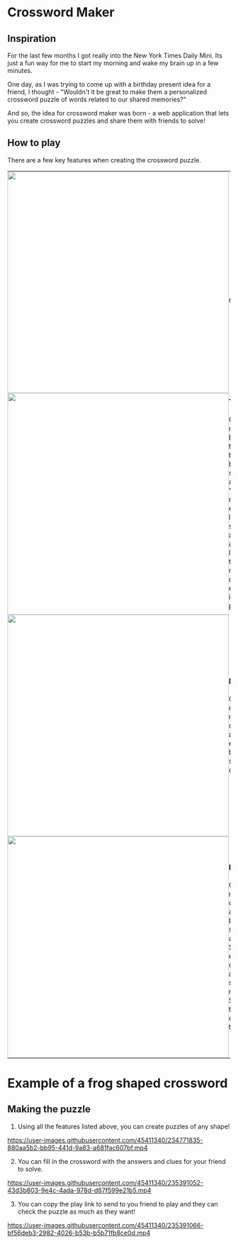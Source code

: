 # Crossword Maker

## Inspiration

For the last few months I got really into the New York Times Daily Mini. Its just a fun way for me to start my morning and wake my brain up in a few minutes.

One day, as I was trying to come up with a birthday present idea for a friend, I thought - "Wouldn't it be great to make them a personalized crossword puzzle of words related to our shared memories?"

And so, the idea for crossword maker was born - a web application that lets you create crossword puzzles and share them with friends to solve!

## How to play

There are a few key features when creating the crossword puzzle.

<table style="border-collapse: collapse;">
  <tr style="border: 10px transparent;">
    <td style="padding: 0; margin: 0">
      <img src="https://user-images.githubusercontent.com/45411340/235030637-cc9c9b26-ed46-4a8b-8d38-c7d98992337f.gif" style="width: 500px">
    </td>
    <td style="padding: 0; margin: 0; text-align: center">
      <b>Creation</b>
      <br>
      <br>
      Go to create mode. To create new boxes 
      <br>
      first click on an existing box. Then the
      <br>
      neighboring boxes will appear. Then you can
      <br>
      select any of them to create new ones.
    </td>
  </tr>
  <tr style="border: 10px transparent;">
    <td style="padding: 0; margin: 0;">
      <img src="https://user-images.githubusercontent.com/45411340/235031036-4e5ddfde-bacf-43dd-9b39-04b4aeff3b02.gif" style="width: 500px">
    </td>
    <td style="padding: 0; margin: 0;">
      <b>Text</b>
      <br>
      <br>
      Go to text mode. Easily add text
      <br>
      to any box by selecting it and typing. 
      <br>
      You can replace any existing letter by 
      <br>
      selecting it and typing a new letter, so
      <br>
      there is no need for deleting, eventhough 
      <br>
      it is still possible.
    </td>
  </tr>
  <tr style="border: 10px transparent;">
    <td style="padding: 0; margin: 0;">
      <img src="https://user-images.githubusercontent.com/45411340/235032305-1ffacc56-60eb-461d-bc5e-53b62140ffab.gif" style="width: 500px">
    </td>
    <td style="padding: 0; margin: 0;">
      <b>Deletion</b>
      <br>
      <br>
      Go to delete mode. You can delete any 
      <br>
      existing box by selecting on it.
    </td>
    </td>
  </tr>
  <tr style="border: 10px transparent;">
    <td style="padding: 0; margin: 0;">
      <img src="https://user-images.githubusercontent.com/45411340/235032007-c91f2c24-128f-4423-8aba-ccf2811a1227.gif" style="width: 500px">
    </td>
    <td style="padding: 0; margin: 0;">
      <b>Block</b>
      <br>
      <br>
      Go to block mode. You can create any 
      <br>
      block similar to any box. Select any 
      <br>
      existing box or block and you will 
      <br>
      see their neighbors. Select them to 
      <br>
      create them. 
    </td>
  </tr>
</table>

# Example of a frog shaped crossword

## Making the puzzle

1. Using all the features listed above, you can create puzzles of any shape!

https://user-images.githubusercontent.com/45411340/234771835-880aa5b2-bb95-441d-9a83-a681fac607bf.mp4


2. You can fill in the crossword with the answers and clues for your friend to solve.

https://user-images.githubusercontent.com/45411340/235391052-43d3b803-9e4c-4ada-978d-d87f599e21b5.mp4


3. You can copy the play link to send to you friend to play and they can check the puzzle as much as they want!

https://user-images.githubusercontent.com/45411340/235391066-bf56deb3-2982-4026-b53b-b5b71fb8ce0d.mp4

